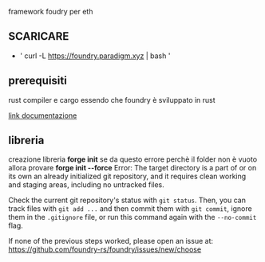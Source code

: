 framework foudry per eth 
## SCARICARE
- ' curl -L https://foundry.paradigm.xyz | bash '

## prerequisiti 
rust compiler e cargo essendo che foundry è sviluppato in rust 

[link documentazione](https://book.getfoundry.sh/getting-started/installation)

## libreria 
creazione libreria 
**forge init**
se da questo errore perchè il folder non è vuoto allora provare **forge init --force**
Error: 
The target directory is a part of or on its own an already initialized git repository,
and it requires clean working and staging areas, including no untracked files.

Check the current git repository's status with `git status`.
Then, you can track files with `git add ...` and then commit them with `git commit`,
ignore them in the `.gitignore` file, or run this command again with the `--no-commit` flag.

If none of the previous steps worked, please open an issue at:
https://github.com/foundry-rs/foundry/issues/new/choose

